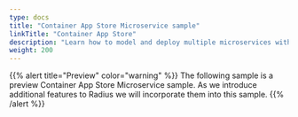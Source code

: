 ```yaml
---
type: docs
title: "Container App Store Microservice sample"
linkTitle: "Container App Store"
description: "Learn how to model and deploy multiple microservices with Radius and Dapr"
weight: 200
---
```


{{% alert title="Preview" color="warning" %}}
The following sample is a preview Container App Store Microservice sample. As we introduce additional features to Radius we will incorporate them into this sample.
{{% /alert %}}
